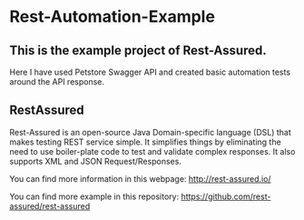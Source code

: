 # Rest-Automation-Example
## This is the example project of Rest-Assured.

Here I have used Petstore Swagger API and created basic automation tests around the API response.

## RestAssured

Rest-Assured is an open-source Java Domain-specific language (DSL) that makes testing REST service simple. It simplifies things by eliminating the need to use boiler-plate code to test and validate complex responses. It also supports XML and JSON Request/Responses.

You can find more information in this webpage: http://rest-assured.io/

You can find more example in this repository: https://github.com/rest-assured/rest-assured
